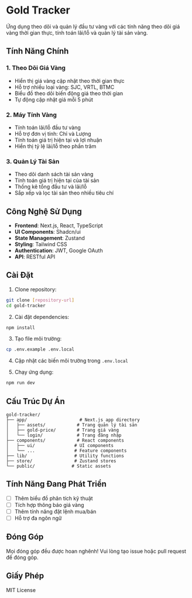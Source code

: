 # Gold Tracker

Ứng dụng theo dõi và quản lý đầu tư vàng với các tính năng theo dõi giá vàng thời gian thực, tính toán lãi/lỗ và quản lý tài sản vàng.

## Tính Năng Chính

### 1. Theo Dõi Giá Vàng
- Hiển thị giá vàng cập nhật theo thời gian thực
- Hỗ trợ nhiều loại vàng: SJC, VRTL, BTMC
- Biểu đồ theo dõi biến động giá theo thời gian
- Tự động cập nhật giá mỗi 5 phút

### 2. Máy Tính Vàng
- Tính toán lãi/lỗ đầu tư vàng
- Hỗ trợ đơn vị tính: Chỉ và Lượng
- Tính toán giá trị hiện tại và lợi nhuận
- Hiển thị tỷ lệ lãi/lỗ theo phần trăm

### 3. Quản Lý Tài Sản
- Theo dõi danh sách tài sản vàng
- Tính toán giá trị hiện tại của tài sản
- Thống kê tổng đầu tư và lãi/lỗ
- Sắp xếp và lọc tài sản theo nhiều tiêu chí

## Công Nghệ Sử Dụng

- **Frontend**: Next.js, React, TypeScript
- **UI Components**: Shadcn/ui
- **State Management**: Zustand
- **Styling**: Tailwind CSS
- **Authentication**: JWT, Google OAuth
- **API**: RESTful API

## Cài Đặt

1. Clone repository:
```bash
git clone [repository-url]
cd gold-tracker
```

2. Cài đặt dependencies:
```bash
npm install
```

3. Tạo file môi trường:
```bash
cp .env.example .env.local
```

4. Cập nhật các biến môi trường trong `.env.local`

5. Chạy ứng dụng:
```bash
npm run dev
```

## Cấu Trúc Dự Án

```
gold-tracker/
├── app/                    # Next.js app directory
│   ├── assets/            # Trang quản lý tài sản
│   ├── gold-price/        # Trang giá vàng
│   └── login/             # Trang đăng nhập
├── components/            # React components
│   ├── ui/               # UI components
│   └── ...               # Feature components
├── lib/                  # Utility functions
├── store/                # Zustand stores
└── public/              # Static assets
```

## Tính Năng Đang Phát Triển

- [ ] Thêm biểu đồ phân tích kỹ thuật
- [ ] Tích hợp thông báo giá vàng
- [ ] Thêm tính năng đặt lệnh mua/bán
- [ ] Hỗ trợ đa ngôn ngữ

## Đóng Góp

Mọi đóng góp đều được hoan nghênh! Vui lòng tạo issue hoặc pull request để đóng góp.

## Giấy Phép

MIT License 